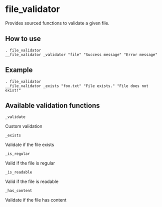 # file_validator
Provides sourced functions to validate a given file.

## How to use
```shell
. file_validator
__file_validator _validator "file" "Success message" "Error message"
```

## Example
```shell
. file_validator
__file_validator _exists "foo.txt" "File exists." "File does not exist!"
```

## Available validation functions

`_validate`

Custom validation

`_exists`

Validate if the file exists

`_is_regular`

Valid if the file is regular

`_is_readable`

Valid if the file is readable

`_has_content`

Validate if the file has content
